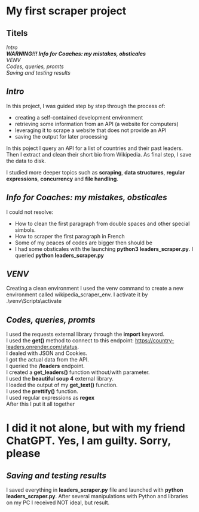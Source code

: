 # **My first scraper project**
## **Titels**
*Intro*  
***WARNING!!! Info for Coaches: my mistakes, obsticales***  
*VENV*  
*Codes, queries, promts*  
*Saving and testing results*  

## ***Intro***
In this project, I was guided step by step through the process of:
- creating a self-contained development environment
- retrieving some information from an API (a website for computers)
- leveraging it to scrape a website that does not provide an API
- saving the output for later processing

In this poject I query an API for a list of countries and their past leaders.
Then I extract and clean their short bio from Wikipedia.
As final step, I save the data to disk.

I studied more deeper topics such as **scraping**, **data structures**, **regular expressions**, **concurrency** and **file handling**.

## ***Info for Coaches: my mistakes, obsticales***
I could not resolve:
- How to clean the first paragraph from double spaces and other special simbols.
- How to scraper the first paragraph in French
- Some of my peaces of codes are bigger then should be
- I had some obsticales with the launching **python3 leaders_scraper.py**. I queried **python leaders_scraper.py**

## ***VENV***
Creating a clean environment
I used the venv command to create a new environment called wikipedia_scraper_env.
I activate it by .\venv\Scripts\activate

## *Codes, queries, promts*
I used the requests external library through the **import** keyword.  
I used the **get()** method to connect to this endpoint: https://country-leaders.onrender.com/status.  
I dealed with JSON and Cookies.  
I got the actual data from the API.  
I queried the **/leaders** endpoint.  
I created a **get_leaders()** function without/with parameter.  
I used the **beautiful soup 4** external library.  
I loaded the output of my **get_text()** function.  
I used the **prettify()** function.  
I used regular expressions as **regex**  
After this I put it all together  
  # I did it not alone, but with my friend ChatGPT. Yes, I am guilty. Sorry, please  

## ***Saving and testing results***
I saved everything in **leaders_scraper.py** file and launched with **python leaders_scraper.py**.
After several manipulations with Python and libraries on my PC I received NOT ideal, but result.
